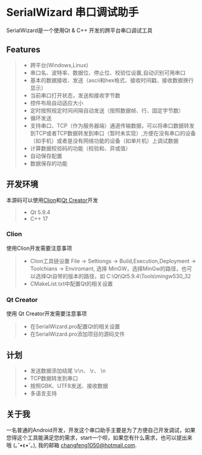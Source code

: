 # SerialWizard 串口调试助手

SerialWizard是一个使用Qt & C++ 开发的跨平台串口调试工具

## Features


> * 跨平台(Windows,Linux)
> * 串口名、波特率、数据位、停止位、校验位设置,自动识别可用串口
> * 基本的数据接收、发送（ascii和hex格式、接收时间戳、接收数据换行显示）
> * 当前串口打开状态，发送和接收字节数
> * 控件布局自动适应大小
> * 定时按照规定时间间隔自动发送（按照数据帧、行、固定字节数）
> * 循环发送
> * 支持串口、TCP（作为服务器端）通道传输数据，可以将串口数据转发到TCP或者TCP数据转发到串口（暂时未实现）,方便在没有串口的设备（如手机）或者是没有网络功能的设备（如单片机）上调试数据
> * 计算数据校验码的功能（校验和、异或值）
> * 自动保存配置
> * 数据保存的功能

## 开发环境

本源码可以使用[Clion](https://www.jetbrains.com/clion/)和[Qt Creator](https://github.com/qt-creator/qt-creator)开发

> * Qt 5.9.4
> * C++ 17

### Clion

使用Clion开发需要注意事项

> * Clion工具链设置 File -> Settiongs -> Build,Execution,Deployment -> Toolchians -> Enviromant, 选择 MinGW，选择MinGw的路径，也可以选择Qt自带的版本的路径，如 C:\Qt\Qt5.9.4\Tools\mingw530_32
> * CMakeList.txt中配置Qt的相关设置

### Qt Creator

使用 Qt Creator开发需要注意事项

> * 在SerialWizard.pro配置Qt的相关设置
> * 在SerialWizard.pro添加项目的源码文件

## 计划

> * 发送数据添加结尾 \r\n、 \r、 \n
> * TCP数据转发到串口
> * 按照GBK、UTF8发送、接收数据
> * 多语言支持

## 关于我

一名普通的Android开发，开发这个串口助手主要是为了方便自己开发调试，如果您得这个工具能满足您的需求，start一个呗，如果您有什么需求，也可以提出来哦 (｡˘•ε•˘｡), 我的邮箱 changfeng1050@hotmail.com.


